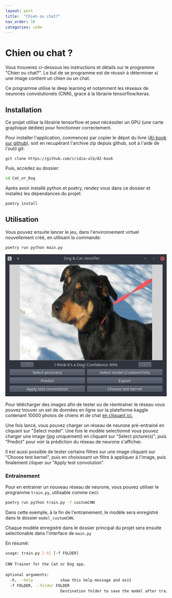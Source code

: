 ```yaml
---
layout: post
title:  "Chien ou chat?"
nav_order: 10
categories: code
---
```

# Chien ou chat ?

Vous trouverez ci-dessous les instructions et détails sur le programme
"Chien ou chat?". Le but de se programme est de réussir à déterminer 
si une image contient un chien ou un chat.

Ce programme utilise le deep learning et notamment les réseaux de neurones
convolutionels (CNN), grace à la librairie tensorflow/keras.

## Installation
Ce projet utilise la librairie tensorflow et peut nécéssiter un GPU (une carte
graphique dédiée) pour fonctionner correctement.

Pour installer l'application, commencez par copier le dépot du livre ([AI-book sur github][ia-gh]),
soit en recupérant l'archive zip depuis github, soit à l'aide de l'outil git:
```
git clone https://github.com/iridia-ulb/AI-book
```

Puis, accedez au dossier:

```bash
cd Cat_or_Dog
```

Après avoir installé python et poetry, rendez vous dans ce dossier et installez les
dépendances du projet:

```bash
poetry install
```

## Utilisation

Vous pouvez ensuite lancer le jeu, dans l'environnement virtuel nouvellement
créé, en utilisant la commande:

```bash
poetry run python main.py
```

![cat dog screen](../assets/img/catdog.png)

Pour télécharger des images afin de tester ou de réentrainer le réseau
vous pouvez trouver un set de données en ligne sur la plateforme kaggle contenant
10000 photos de chiens et de chat [en cliquant ici.][kaggle]

Une fois lancé, vous pouvez charger un réseau de neurone pré-entrainé en cliquant
sur "Select model".
Une fois le modèle selectionné vous pouvez charger une image (jpg uniquement)
en cliquant sur "Select picture(s)", puis "Predict" pour voir la prédiction 
du réseau de neurone s'afficher.

Il est aussi possible de tester certains filtres sur une image cliquant sur
"Choose test kernel", puis en choisissant un filtre à appliquer à l'image,
puis finalement cliquer sur "Apply test convolution".

### Entrainement

Pour en entrainer un nouveau réseau de neurone, vous pouvez utiliser le
programme `train.py`, utilisable comme ceci:

```bash
poetry run python train.py -f customCNN
```
Dans cette exemple, à la fin de l'entrainement,
le modèle sera enregistré dans le dossier `model_customCNN`.

Chaque modèle enregistré dans le dossier principal du projet 
sera ensuite selectionable dans l'interface de `main.py`

En résumé:

```bash
usage: train.py [-h] [-f FOLDER]

CNN Trainer for the Cat or Dog app.

optional arguments:
  -h, --help            show this help message and exit
  -f FOLDER, --folder FOLDER
                        Destination folder to save the model after training ends.
```

[ia-gh]: https://github.com/iridia-ulb/AI-book
[kaggle]: https://www.kaggle.com/chetankv/dogs-cats-images
